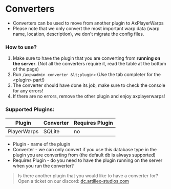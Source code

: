 # Converters

- Converters can be used to move from another plugin to AxPlayerWarps
- Please note that we only convert the most important warp data (warp name, location, description), we don't migrate the config files.

### How to use?

1. Make sure to have the plugin that you are converting from **running on the server**. (Not all the converters require it, read the table at the bottom of the page)
2. Run `/axpwadmin converter &lt;plugin>` (Use the tab completer for the &lt;plugin> part!)
3. The converter should have done its job, make sure to check the console for any errors!
4. If there are no errors, remove the other plugin and enjoy axplayerwarps!

### Supported Plugins:

| Plugin      | Converter | Requires Plugin |
|-------------|-----------|-----------------|
| PlayerWarps | SQLite    | no              |
* Plugin - name of the plugin
* Converter - we can only convert if you use this database type in the plugin you are converting from (the default db is always supported)
* Requires Plugin - do you need to have the plugin running on the server when you run the converter?

> Is there another plugin that you would like to have a converter for? Open a ticket on our discord:
<font color="#1f67ff">[dc.artillex-studios.com](https://dc.artillex-studios.com/)</font>